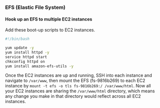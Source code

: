 ### EFS (Elastic File System)

#### Hook up an EFS to multiple EC2 instances

Add these boot-up scripts to EC2 instances.

```bash
#!/bin/bash

yum update -y
yum install httpd -y
service httpd start
chkconfig httpd on
yum install amazon-efs-utils -y 
```

Once the EC2 instances are up and running, SSH into each instance and navigate to `/var/www`, then mount the EFS (fs-9816b269) to each EC2 instance by `mount -t efs -o tls fs-9816b269:/ /var/www/html`. Now all your EC2 instances are sharing the `/var/www/html` directory, which means any change you make in that directory would reflect across all EC2 instances.
